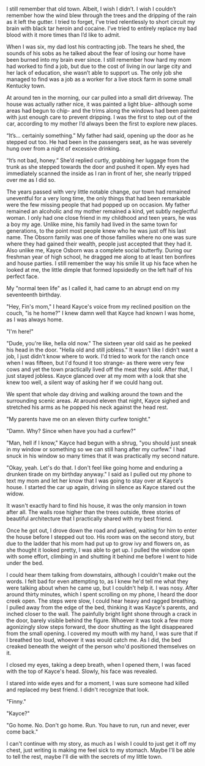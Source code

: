 I still remember that old town. Albeit, I wish I didn’t. I wish I couldn’t remember how the wind blew through the trees and the dripping of the rain as it left the gutter. I tried to forget, I’ve tried relentlessly to short circuit my brain with black tar heroin and cocaine. I’ve tried to entirely replace my bad blood with it more times than I’d like to admit. 




When I was six, my dad lost his contracting job. The tears he shed, the sounds of his sobs as he talked about the fear of losing our home have been burned into my brain ever since. I still remember how hard my mom had worked to find a job, but due to the cost of living in our large city and her lack of education, she wasn’t able to support us. The only job she managed to find was a job as a worker for a live stock farm in some small Kentucky town. 

At around ten in the morning, our car pulled into a small dirt driveway. The house was actually rather nice, it was painted a light blue- although some areas had begun to chip- and the trims along the windows had been painted with just enough care to prevent dripping. I was the first to step out of the car, according to my mother I’d always been the first to explore new places. 

“It’s… certainly something.” My father had said, opening up the door as he stepped out too. He had been in the passengers seat, as he was severely hung over from a night of excessive drinking. 

“It’s not bad, honey.” She’d replied curtly, grabbing her luggage from the trunk as she stepped towards the door and pushed it open. My eyes had immediately scanned the inside as I ran in front of her, she nearly tripped over me as I did so.



The years passed with very little notable change, our town had remained uneventful for a very long time, the only things that had been remarkable were the few missing people that had popped up on occasion. My father remained an alcoholic and my mother remained a kind, yet subtly neglectful woman. I only had one close friend in my childhood and teen years, he was a boy my age. Unlike mine, his family had lived in the same town for generations, to the point most people knew who he was just off his last name. The Obsorn family was one of those families where no one was sure where they had gained their wealth, people just accepted that they had it. Also unlike me, Kayce Osborn was a complete social butterfly. During our freshman year of high school, he dragged me along to at least ten bonfires and house parties. I still remember the way his smile lit up his face when he looked at me, the little dimple that formed lopsidedly on the left half of his perfect face. 

My "normal teen life" as I called it, had came to an abrupt end on my seventeenth birthday. 

"Hey, Fin's mom," I heard Kayce's voice from my reclined position on the couch, "is he home?" I knew damn well that Kayce had known I was home, as I was always home. 

"I'm here!"

"Dude, you're like, hella old now." The sixteen year old said as he peeked his head in the door. "Hella old and still jobless." It wasn't like I didn't want a job, I just didn't know where to work. I'd tried to work for the ranch once when I was fifteen, but I'd found it too strange- as there were very few cows and yet the town practically lived off the meat they sold. After that, I just stayed jobless. Kayce glanced over at my mom with a look that she knew too well, a silent way of asking her if we could hang out. 

We spent that whole day driving and walking around the town and the surrounding scenic areas. At around eleven that night, Kayce sighed and stretched his arms as he popped his neck against the head rest. 

"My parents have me on an eleven thirty curfew tonight."

"Damn. Why? Since when have you had a curfew?"

"Man, hell if I know," Kayce had begun with a shrug, "you should just sneak in my window or something so we can still hang after my curfew." I had snuck in his window so many times that it was practically my second nature. 

"Okay, yeah. Let's do that. I don't feel like going home and enduring a drunken tirade on my birthday anyway." I said as I pulled out my phone to text my mom and let her know that I was going to stay over at Kayce's house. I started the car up again, driving in silence as Kayce stared out the widow. 

It wasn't exactly hard to find his house, it was the only mansion in town after all. The walls rose higher than the trees outside, three stories of beautiful architecture that I practically shared with my best friend.

Once he got out, I drove down the road and parked, waiting for him to enter the house before I stepped out too. His room was on the second story, but due to the ladder that his mom had put up to grow ivy and flowers on, as she thought it looked pretty, I was able to get up. I pulled the window open with some effort, climbing in and shutting it behind me before I went to hide under the bed. 

I could hear them talking from downstairs, although I couldn't make out the words. I felt bad for even attempting to, as I knew he'd tell me what they were talking about when he came up, but I couldn't help it. I was nosy. After around thirty minutes, which I spent scrolling on my phone, I heard the door creek open. The steps were slow, I could hear heavy and ragged breathing. I pulled away from the edge of the bed, thinking it was Kayce's parents, and inched closer to the wall. The painfully bright light shone through a crack in the door, barely visible behind the figure. Whoever it was took a few more agonizingly slow steps forward, the door shutting as the light disappeared from the small opening. I covered my mouth with my hand, I was sure that if I breathed too loud, whoever it was would catch me. As I did, the bed creaked beneath the weight of the person who'd positioned themselves on it. 

I closed my eyes, taking a deep breath, when I opened them, I was faced with the top of Kayce's head. Slowly, his face was revealed. 

I stared into wide eyes and for a moment, I was sure someone had killed and replaced my best friend. I didn't recognize that look. 

"Finny."

"Kayce?"

"Go home. No. Don't go home. Run. You have to run, run and never, ever come back."



I can't continue with my story, as much as I wish I could to just get it off my chest, just writing is making me feel sick to my stomach. Maybe I'll be able to tell the rest, maybe I'll die with the secrets of my little town. 